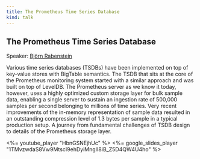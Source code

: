 ```yaml
---
title: The Prometheus Time Series Database
kind: talk
---
```


## The Prometheus Time Series Database

Speaker: [Björn Rabenstein](/2016-berlin/speakers/bjoern-rabenstein/)

Various time series databases (TSDBs) have been implemented on top of
key-value stores with BigTable semantics. The TSDB that sits at the core of
the Prometheus monitoring system started with a similar approach and was built
on top of LevelDB. The Prometheus server as we know it today, however, uses a
highly optimized custom storage layer for bulk sample data, enabling a single
server to sustain an ingestion rate of 500,000 samples per second belonging to
millions of time series. Very recent improvements of the in-memory
representation of sample data resulted in an outstanding compression level of
1.3 bytes per sample in a typical production setup. A journey from fundamental
challenges of TSDB design to details of the Prometheus storage layer.

<%= youtube_player "HbnGSNEjhUc" %>
<%= google_slides_player "1TMvzwdaS8Vw9MtscI9ehDyiMngII8iB_Z5D4QW4U4ho" %>

